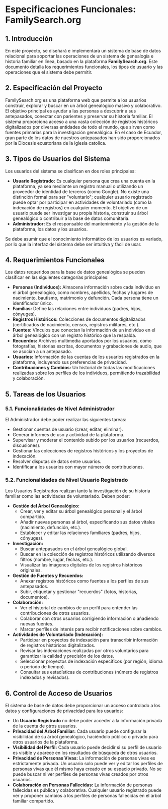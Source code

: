 # Especificaciones Funcionales: FamilySearch.org

## 1. Introducción

En este proyecto, se diseñará e implementará un sistema de base de datos relacional para soportar las operaciones de un sistema de genealogía e historia familiar en línea, basado en la plataforma **FamilySearch.org**. Este documento detalla los requerimientos funcionales, los tipos de usuario y las operaciones que el sistema debe permitir.

## 2. Especificación del Proyecto

FamilySearch.org es una plataforma web que permite a los usuarios construir, explorar y buscar en un árbol genealógico masivo y colaborativo. El objetivo principal es ayudar a las personas a descubrir a sus antepasados, conectar con parientes y preservar su historia familiar. El sistema proporciona acceso a una vasta colección de registros históricos digitalizados por diversas entidades de todo el mundo, que sirven como fuentes primarias para la investigación genealógica. En el caso de Ecuador, gran parte de los datos de nuestros antepasados han sido proporcionados por la Diocesis ecuatoriana de la iglesia catolica.
## 3. Tipos de Usuarios del Sistema

Los usuarios del sistema se clasifican en dos roles principales:

*   **Usuario Registrado:** Es cualquier persona que crea una cuenta en la plataforma, ya sea mediante un registro manual o utilizando un proveedor de identidad de terceros (como Google). No existe una distinción formal para ser "voluntario"; cualquier usuario registrado puede optar por participar en actividades de voluntariado (como la indexación de registros) en cualquier momento. El objetivo de un usuario puede ser investigar su propia historia, construir su árbol genealógico o contribuir a la base de datos comunitaria.
*   **Administrador:** Es el responsable del mantenimiento y la gestión de la plataforma, los datos y los usuarios.

Se debe asumir que el conocimiento informático de los usuarios es variado, por lo que la interfaz del sistema debe ser intuitiva y fácil de usar.

## 4. Requerimientos Funcionales

Los datos requeridos para la base de datos genealógica se pueden clasificar en las siguientes categorías principales:

*   **Personas (Individuos):** Almacena información sobre cada individuo en el árbol genealógico, como nombres, apellidos, fechas y lugares de nacimiento, bautismo, matrimonio y defunción. Cada persona tiene un identificador único.
*   **Familias:** Define las relaciones entre individuos (padres, hijos, cónyuges).
*   **Registros Históricos:** Colecciones de documentos digitalizados (certificados de nacimiento, censos, registros militares, etc.).
*   **Fuentes:** Vínculos que conectan la información de un individuo en el árbol genealógico con un registro histórico que la respalda.
*   **Recuerdos:** Archivos multimedia aportados por los usuarios, como fotografías, historias escritas, documentos y grabaciones de audio, que se asocian a un antepasado.
*   **Usuarios:** Información de las cuentas de los usuarios registrados en la plataforma, incluyendo sus preferencias de privacidad.
*   **Contribuciones y Cambios:** Un historial de todas las modificaciones realizadas sobre los perfiles de los individuos, permitiendo trazabilidad y colaboración.

## 5. Tareas de los Usuarios

### 5.1. Funcionalidades de Nivel Administrador

El Administrador debe poder realizar las siguientes tareas:

*   Gestionar cuentas de usuario (crear, editar, eliminar).
*   Generar informes de uso y actividad de la plataforma.
*   Supervisar y moderar el contenido subido por los usuarios (recuerdos, discusiones).
*   Gestionar las colecciones de registros históricos y los proyectos de indexación.
*   Resolver disputas de datos entre usuarios.
*   Identificar a los usuarios con mayor número de contribuciones.

### 5.2. Funcionalidades de Nivel Usuario Registrado

Los Usuarios Registrados realizan tanto la investigación de su historia familiar como las actividades de voluntariado. Deben poder:

*   **Gestión del Árbol Genealógico:**
    *   Crear, ver y editar su árbol genealógico personal y el árbol compartido.
    *   Añadir nuevas personas al árbol, especificando sus datos vitales (nacimiento, defunción, etc.).
    *   Establecer y editar las relaciones familiares (padres, hijos, cónyuges).
*   **Investigación:**
    *   Buscar antepasados en el árbol genealógico global.
    *   Buscar en la colección de registros históricos utilizando diversos filtros (nombre, lugar, fechas, etc.).
    *   Visualizar las imágenes digitales de los registros históricos originales.
*   **Gestión de Fuentes y Recuerdos:**
    *   Anexar registros históricos como fuentes a los perfiles de sus antepasados.
    *   Subir, etiquetar y gestionar "recuerdos" (fotos, historias, documentos).
*   **Colaboración:**
    *   Ver el historial de cambios de un perfil para entender las contribuciones de otros usuarios.
    *   Colaborar con otros usuarios corrigiendo información o añadiendo nuevas fuentes.
    *   Marcar perfiles de interés para recibir notificaciones sobre cambios.
*   **Actividades de Voluntariado (Indexación):**
    *   Participar en proyectos de indexación para transcribir información de registros históricos digitalizados.
    *   Revisar las indexaciones realizadas por otros voluntarios para garantizar la calidad y precisión de los datos.
    *   Seleccionar proyectos de indexación específicos (por región, idioma o período de tiempo).
    *   Consultar sus estadísticas de contribuciones (número de registros indexados y revisados).

## 6. Control de Acceso de Usuarios

El sistema de base de datos debe proporcionar un acceso controlado a los datos y configuraciones de privacidad para los usuarios:

*   Un **Usuario Registrado** no debe poder acceder a la información privada de la cuenta de otros usuarios.
*   **Privacidad del Árbol Familiar:** Cada usuario puede configurar la visibilidad de su árbol genealógico, haciéndolo público o privado para otros usuarios de la plataforma.
*   **Visibilidad del Perfil:** Cada usuario puede decidir si su perfil de usuario es visible y aparece en los resultados de búsqueda de otros usuarios.
*   **Privacidad de Personas Vivas:** La información de personas vivas es estrictamente privada. Un usuario solo puede ver y editar los perfiles de personas vivas que él mismo haya creado en su espacio privado. No se puede buscar ni ver perfiles de personas vivas creados por otros usuarios.
*   **Colaboración en Personas Fallecidas:** La información de personas fallecidas es pública y colaborativa. Cualquier usuario registrado puede ver y proponer cambios a los perfiles de personas fallecidas en el árbol familiar compartido. 